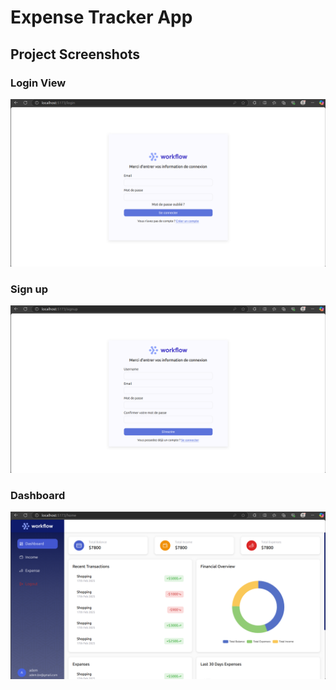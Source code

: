 # Expense Tracker App

## Project Screenshots

### Login View

![Login](./assets/Login.png)

### Sign up

![Sign up](./assets/Signup.png)

### Dashboard

![Dashboard](./assets/Dashboard.png)

